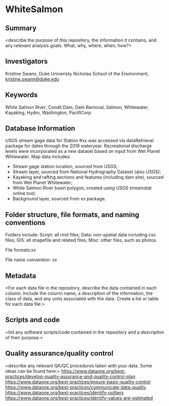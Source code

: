 # WhiteSalmon

## Summary

<describe the purpose of this repository, the information it contains, and any relevant analysis goals. What, why, where, when, how?>

## Investigators

Kristine Swann, Duke Univeristy Nicholas School of the Environment, kristine.swann@duke.edu

## Keywords

White Salmon River, Condit Dam, Dam Removal, Salmon, Whitewater, Kayaking, Hydro, Washington, PacifiCorp

## Database Information
USGS stream gage data for Station #xx was accessed via dataRetrieval package for dates through the 2019 wateryear. 
Recreational discharge levels were incorporated as a new dataset based on input from Wet Planet Whtiewater.
Map data includes:
- Stream gage station location, sourced from USGS;
- Stream layer, sourced from National Hydrography Dataset (also USGS);
- Kayaking and rafting sections and features (including dam site), sourced from Wet Planet Whitewater;
- White Salmon River basin polygon, created using USGS streamstat online tool;
- Background layer, sourced from xx package. 


## Folder structure, file formats, and naming conventions 
Folders include:
Script: all rmd files;
Data: non-spatial data including csv files;
GIS: all shapefile and related files;
Misc: other files, such as photos.


File formats:xx

File name convention: xx

<describe the formats of files for the various purposes contained in the repository>

<describe your file naming conventions>

## Metadata

<For each data file in the repository, describe the data contained in each column. Include the column name, a description of the information, the class of data, and any units associated with the data. Create a list or table for each data file.> 

## Scripts and code

<list any software scripts/code contained in the repository and a description of their purpose.>

## Quality assurance/quality control

<describe any relevant QA/QC procedures taken with your data. Some ideas can be found here:>
<https://www.dataone.org/best-practices/develop-quality-assurance-and-quality-control-plan>
<https://www.dataone.org/best-practices/ensure-basic-quality-control>
<https://www.dataone.org/best-practices/communicate-data-quality>
<https://www.dataone.org/best-practices/identify-outliers>
<https://www.dataone.org/best-practices/identify-values-are-estimated>